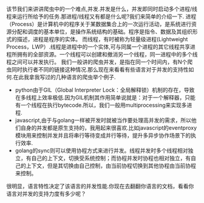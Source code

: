 ﻿
该节我们来讲讲爬虫中的一个难点,并发.并发是什么，并发即同时启动多个进程/线程来运行所给予的任务.那进程/线程又有都是什么呢?我们来简单的介绍一下.
进程（Process）是计算机中的程序关于某数据集合上的一次运行活动，是系统进行资源分配和调度的基本单位，是操作系统结构的基础。程序是指令、数据及其组织形式的描述，进程是程序的实体。
而线程，有时被称为轻量级进程(Lightweight Process，LWP）.线程是进程中的一个实体,可与同属一个进程的其它线程共享进程所拥有的全部资源。一个线程可以创建和撤消另一个线程，同一进程中的多个线程之间可以并发执行。
我们一般讲的爬虫并发，是指在同一个时间内，有N个爬虫同时执行者不同的链接这种情况.那么现在来看看有些语言对于并发的支持性如何.在此我拿我写过的几种语言的爬虫举个例子.

- python由于GIL（Global Interpreter Lock：全局解释锁）机制的存在，导致在多线程上效率极低.因为GIL机制其作用简单说就是：对于一个解释器，只能有一个线程在执行bytecode.所以，我们一般用multiprocessing来实现多进程.
- javascript,由于与golang一样被开发时就被当作要处理高并发的需求，所以他们自身的并发都是原生支持的，我用起来很喜欢.比如javascript的eventproxy模块用来控制并发并且将串行等待变成并行等待，提升多异步协作场景下的执行效率.
- golang的sync则可以使用协程方式来进行并发。线程并发时多个线程相对独立，有自己的上下文，切换受系统控制；而协程并发时协程也相对独立，有自己的上下文，但是其切换由自己控制，由当前协程切换到其他协程由当前协程来控制。

很明显，语言特性决定了该语言的并发性能.你现在去翻翻你语言的文档，看看你语言对并发的支持力度有多少呢？